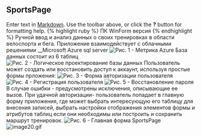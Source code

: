 ## SportsPage 

Enter text in [Markdown](http://daringfireball.net/projects/markdown/). Use the toolbar above, or click the **?** button for formatting help.
{% highlight ruby %}
ПК WinForm версия
{% endhighlight %}
Ручной ввод и анализ данных о своих тренировках в области велоспорта и бега. 
Приложение взаимодействует с облачными решениями __Microsoft Azure sql server
![Рис. 1 - Метрика Azure]({{site.baseurl}}/_posts/mitric.png)
База данных состоит из 6 таблиц
![Рис. 2 - Логическое проектирование базы данных]({{site.baseurl}}/_posts/logic.png)
Пользователь может создать или восстановить доступ к аккаунт, используя простые формы прложения:
![Рис. 3 - Форма авторизации пользователя]({{site.baseurl}}/_posts/Main.png)
![Рис. 4 - Регистрация пользователя]({{site.baseurl}}/_posts/reg.png)
![Рис. 5 - Восстановление пароля]({{site.baseurl}}/_posts/back.png)
В случае ошибки - предусмотрены исключения, описывающие ее вызов.
При удачной авторизации- пользователь попадает в главную форму приложения, где может выбрать интересующую его таблицу для внесения записей, выбрать настройки отображения элементов формы и атрибутов таблиц если они необходимы или построить и сохранить маршрут тренировок.
![Рис. 6 - Главная форма SportsPage]({{site.baseurl}}/_posts/image20.gif)![image20.gif]({{site.baseurl}}/_posts/image20.gif)

